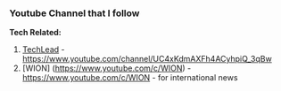 ### Youtube Channel that I follow
**Tech Related:**
1.  [TechLead](https://www.youtube.com/channel/UC4xKdmAXFh4ACyhpiQ_3qBw) -  https://www.youtube.com/channel/UC4xKdmAXFh4ACyhpiQ_3qBw
2. [WION] (https://www.youtube.com/c/WION) - https://www.youtube.com/c/WION - for international news
